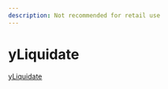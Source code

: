 ```yaml
---
description: Not recommended for retail use
---
```


# yLiquidate

[yLiquidate](https://yliquidate.finance)